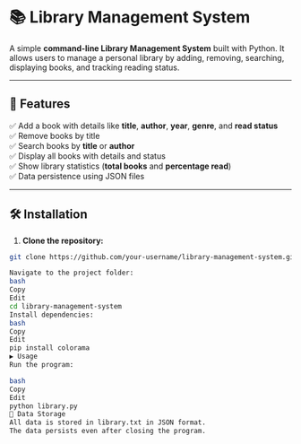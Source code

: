# 📚 Library Management System  
A simple **command-line Library Management System** built with Python. It allows users to manage a personal library by adding, removing, searching, displaying books, and tracking reading status.

---

## 🚀 Features  
✅ Add a book with details like **title**, **author**, **year**, **genre**, and **read status**  
✅ Remove books by title  
✅ Search books by **title** or **author**  
✅ Display all books with details and status  
✅ Show library statistics (**total books** and **percentage read**)  
✅ Data persistence using JSON files  

---

## 🛠️ Installation  
1. **Clone the repository:**  
```bash
git clone https://github.com/your-username/library-management-system.git

Navigate to the project folder:
bash
Copy
Edit
cd library-management-system
Install dependencies:
bash
Copy
Edit
pip install colorama
▶️ Usage
Run the program:

bash
Copy
Edit
python library.py
📝 Data Storage
All data is stored in library.txt in JSON format.
The data persists even after closing the program.
